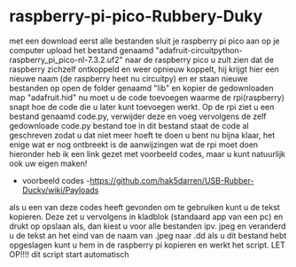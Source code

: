 # raspberry-pi-pico-Rubbery-Duky
met een 
download eerst alle bestanden
sluit je raspberry pi pico aan op je computer
upload het bestand genaamd "adafruit-circuitpython-raspberry_pi_pico-nl-7.3.2.uf2" naar de raspberry pico
u zult zien dat de raspberry zichzelf ontkoppeld en weer opnieuw koppelt, hij krijgt hier een nieuwe naam (de raspberry heet nu circuitpy) en er staan nieuwe bestanden op
open de folder genaamd "lib" en kopier de gedownloaden map "adafruit.hid"
nu moet u de code toevoegen waarme de rpi(raspberry) snapt hoe de code die u later kunt toevoegen werkt.
Op de rpi ziet u een bestand genaamd code.py, verwijder deze en voeg vervolgens de zelf gedownloade code.py bestand toe in dit bestand staat de code al geschreven zodat u dat niet meer hoeft te doen
u bent nu bijna klaar, het enige wat er nog ontbreekt is de aanwijzingen wat de rpi moet doen
hieronder heb ik een link gezet met voorbeeld codes, maar u kunt natuurlijk ook uw eigen maken!

* voorbeeld codes -https://github.com/hak5darren/USB-Rubber-Ducky/wiki/Payloads

als u een van deze codes heeft gevonden om te gebruiken kunt u de tekst kopieren.
Deze zet u vervolgens in kladblok (standaard app van een pc) en drukt op opslaan als, dan kiest u voor alle bestanden ipv. jpeg en veranderd u de tekst an het eind van de naam van .jpeg naar .dd
als u dit bestand hebt opgeslagen kunt u hem in de raspberry pi kopieren en werkt het script.
LET OP!!!! dit script start automatisch
